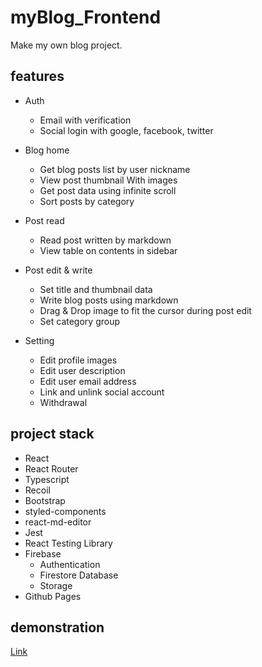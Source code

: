 # myBlog_Frontend

Make my own blog project.

## features

- Auth

  - Email with verification
  - Social login with google, facebook, twitter

- Blog home

  - Get blog posts list by user nickname
  - View post thumbnail With images
  - Get post data using infinite scroll
  - Sort posts by category

- Post read

  - Read post written by markdown
  - View table on contents in sidebar

- Post edit & write

  - Set title and thumbnail data
  - Write blog posts using markdown
  - Drag & Drop image to fit the cursor during post edit
  - Set category group

- Setting
  - Edit profile images
  - Edit user description
  - Edit user email address
  - Link and unlink social account
  - Withdrawal

## project stack

- React
- React Router
- Typescript
- Recoil
- Bootstrap
- styled-components
- react-md-editor
- Jest
- React Testing Library
- Firebase
  - Authentication
  - Firestore Database
  - Storage
- Github Pages

## demonstration

[Link](https://minnieminwoo.github.io/myBlog_Frontend/)
